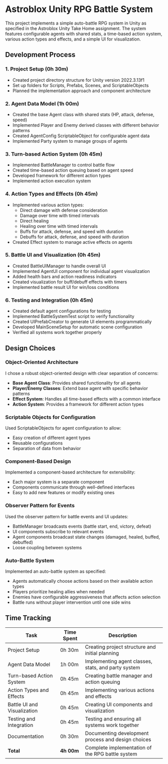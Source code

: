 # Astroblox Unity RPG Battle System

This project implements a simple auto-battle RPG system in Unity as specified in the Astroblox Unity Take Home assignment. The system features configurable agents with shared stats, a time-based action system, various action types and effects, and a simple UI for visualization.

## Development Process

### 1. Project Setup (0h 30m)
- Created project directory structure for Unity version 2022.3.13f1
- Set up folders for Scripts, Prefabs, Scenes, and ScriptableObjects
- Planned the implementation approach and component architecture

### 2. Agent Data Model (1h 00m)
- Created the base Agent class with shared stats (HP, attack, defense, speed)
- Implemented Player and Enemy derived classes with different behavior patterns
- Created AgentConfig ScriptableObject for configurable agent data
- Implemented Party system to manage groups of agents

### 3. Turn-based Action System (0h 45m)
- Implemented BattleManager to control battle flow
- Created time-based action queuing based on agent speed
- Developed framework for different action types
- Implemented action execution system

### 4. Action Types and Effects (0h 45m)
- Implemented various action types:
  - Direct damage with defense consideration
  - Damage over time with timed intervals
  - Direct healing
  - Healing over time with timed intervals
  - Buffs for attack, defense, and speed with duration
  - Debuffs for attack, defense, and speed with duration
- Created Effect system to manage active effects on agents

### 5. Battle UI and Visualization (0h 45m)
- Created BattleUIManager to handle overall UI
- Implemented AgentUI component for individual agent visualization
- Added health bars and action readiness indicators
- Created visualization for buff/debuff effects with timers
- Implemented battle result UI for win/loss conditions

### 6. Testing and Integration (0h 45m)
- Created default agent configurations for testing
- Implemented BattleSystemTest script to verify functionality
- Created UIPrefabCreator to generate UI elements programmatically
- Developed MainSceneSetup for automatic scene configuration
- Verified all systems work together properly

## Design Choices

### Object-Oriented Architecture
I chose a robust object-oriented design with clear separation of concerns:
- **Base Agent Class**: Provides shared functionality for all agents
- **Player/Enemy Classes**: Extend base agent with specific behavior patterns
- **Effect System**: Handles all time-based effects with a common interface
- **Action System**: Provides a framework for different action types

### Scriptable Objects for Configuration
Used ScriptableObjects for agent configuration to allow:
- Easy creation of different agent types
- Reusable configurations
- Separation of data from behavior

### Component-Based Design
Implemented a component-based architecture for extensibility:
- Each major system is a separate component
- Components communicate through well-defined interfaces
- Easy to add new features or modify existing ones

### Observer Pattern for Events
Used the observer pattern for battle events and UI updates:
- BattleManager broadcasts events (battle start, end, victory, defeat)
- UI components subscribe to relevant events
- Agent components broadcast state changes (damaged, healed, buffed, debuffed)
- Loose coupling between systems

### Auto-Battle System
Implemented an auto-battle system as specified:
- Agents automatically choose actions based on their available action types
- Players prioritize healing allies when needed
- Enemies have configurable aggressiveness that affects action selection
- Battle runs without player intervention until one side wins

## Time Tracking

| Task | Time Spent | Description |
|------|------------|-------------|
| Project Setup | 0h 30m | Creating project structure and initial planning |
| Agent Data Model | 1h 00m | Implementing agent classes, stats, and party system |
| Turn-based Action System | 0h 45m | Creating battle manager and action queuing |
| Action Types and Effects | 0h 45m | Implementing various actions and effects |
| Battle UI and Visualization | 0h 45m | Creating UI components and visualization |
| Testing and Integration | 0h 45m | Testing and ensuring all systems work together |
| Documentation | 0h 30m | Documenting development process and design choices |
| **Total** | **4h 00m** | Complete implementation of the RPG battle system |
